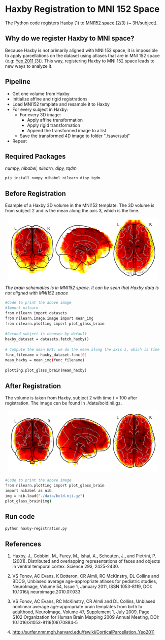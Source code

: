 # Haxby Registration to MNI 152 Space
The Python code registers [Haxby (1)](#references) to [MNI152 space (2/3)](#references) (~ 3H/subject).

## Why do we register Haxby to MNI space?

Because Haxby is not primarily aligned with MNI 152 space, it is impossible to apply parcellations on the dataset using atlases that are in MNI 152 space (e.g: [Yeo 2011 (3)](#references)). This way, registering Haxby to MNI 152 space leads to new ways to analyze it.

## Pipeline

*  Get one volume from Haxby 
*  Initialize affine and rigid registrations
*  Load MNI152 template and resample it to Haxby
*  For every subject in Haxby:
   - For every 3D image:
     - Apply affine transformation 
     - Apply rigid transformation
     - Append the transformed image to a list
   - Save the transformed 4D image to folder "./save/subj"
*  Repeat

## Required Packages
_numpy, nibabel, nilearn, dipy, tqdm_


```sh
pip install numpy nibabel nilearn dipy tqdm
```

## Before Registration
Example of a Haxby 3D volume in the MNI152 template. The 3D volume is from subject 2 and is the mean along the axis 3, which is the time. 

<p align="center">
  <img  src="./images/before-registration.png">
</p>

_The brain schematics is in MNI152 space. It can be seen that Haxby data is not aligned with MNI152 space_

```sh
#Code to print the above image
#Import nilearn
from nilearn import datasets 
from nilearn.image.image import mean_img
from nilearn.plotting import plot_glass_brain

#Second subject is choosen by default
haxby_dataset = datasets.fetch_haxby()

# Compute the mean EPI: we do the mean along the axis 3, which is time
func_filename = haxby_dataset.func[0]
mean_haxby = mean_img(func_filename)

plotting.plot_glass_brain(mean_haxby)

```
## After Registration

The volume is taken from Haxby, subject 2 with time t = 100 after registration. The image can be found in ./data/bold.nii.gz.

<p align="center">
  <img  src="./images/after-registration.png">
</p>

```sh
#Code to print the above image
from nilearn.plotting import plot_glass_brain
import nibabel as nib
img = nib.load("./data/bold.nii.gz")
plot_glass_brain(img)
```

## Run code

```sh
python haxby-registration.py
```

## References

1. Haxby, J., Gobbini, M., Furey, M., Ishai, A., Schouten, J., and Pietrini, P. (2001). Distributed and overlapping representations of faces and objects in ventral temporal cortex. Science 293, 2425-2430.

2. VS Fonov, AC Evans, K Botteron, CR Almli, RC McKinstry, DL Collins and BDCG, Unbiased average age-appropriate atlases for pediatric studies, NeuroImage, Volume 54, Issue 1, January 2011, ISSN 1053-8119, DOI: 10.1016/j.neuroimage.2010.07.033

3. VS Fonov, AC Evans, RC McKinstry, CR Almli and DL Collins, Unbiased nonlinear average age-appropriate brain templates from birth to adulthood, NeuroImage, Volume 47, Supplement 1, July 2009, Page S102 Organization for Human Brain Mapping 2009 Annual Meeting, DOI: 10.1016/S1053-8119(09)70884-5

4. http://surfer.nmr.mgh.harvard.edu/fswiki/CorticalParcellation_Yeo2011
